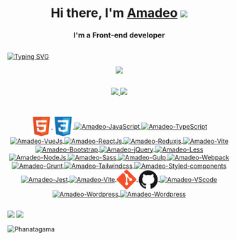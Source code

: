 
<h1 align="center">Hi there, I'm <a href="https://amadeobon.netlify.app/" target="_blank">Amadeo</a>
<img src="https://github.com/blackcater/blackcater/raw/main/images/Hi.gif" height="32"/></h1>
<h3 align="center"> I'm a Front-end developer</h3>

##


[![Typing SVG](https://readme-typing-svg.herokuapp.com?color=%2336BCF7&center=true&vCenter=true&width=650&lines=|Oi+|Hello+|+Hola+|Bonjour+|Привет+|你好+|こんにちは+|नमस्ते;+Welcome+to+my+profile+🌍 )](https://git.io/typing-svg)
<!-- Oi | Hola | Olá | Bonjour | Привет | 你好 | こんにちは | أهلا | नमस्ते -->

<div id="header" align="center">
    <a href="yhttps://github.com/Ahmed-dev-dragon/">
  <img src="https://developers.giphy.com/branch/master/static/api-512d36c09662682717108a38bbb5c57d.gif" width="480"/>
        <script src="https://unpkg.com/@lottiefiles/lottie-player@latest/dist/lottie-player.js"></script>
<lottie-player src="https://assets4.lottiefiles.com/packages/lf20_q8ND1A8ibK.json"  background="transparent"  speed="1"  style="width: 300px; height: 300px;"  loop controls autoplay></lottie-player>
       </a>
</div>

##

<div align="center">
  <a href="https://github.com/Amadeo-Frontend">
  <img height="180em" src="https://github-readme-stats.vercel.app/api?username=Amadeo-Frontend&show_icons=true&theme=codeSTACKr&include_all_commits=true&count_private=true"/>
  <img height="180em" src="https://github-readme-stats.vercel.app/api/top-langs/?username=Amadeo-Frontend&layout=compact&langs_count=7&theme=github_dark"/>
</div>
  
  ## 
   
  <div style="display: inline_block" align="center"><br>
     <img align="center" alt="Amadeo-HTML" height="45" width="45" src="https://raw.githubusercontent.com/devicons/devicon/master/icons/html5/html5-original.svg">
     <img align="center" alt="Amadeo-CSS" height="45" width="45" src="https://raw.githubusercontent.com/devicons/devicon/master/icons/css3/css3-original.svg">
     <img align="center" alt="Amadeo-JavaScript" height="45" width="45" src="https://github.com/Amadeo-Frontend/devicon/blob/master/icons/javascript/javascript-original.svg">
      <img align="center" alt="Amadeo-TypeScript" height="45" width="45" src="https://github.com/Amadeo-Frontend/devicon/blob/master/icons/typescript/typescript-original.svg">
     <img align="center" alt="Amadeo-VueJs" height="45" width="45" src="https://github.com/Amadeo-Frontend/devicon/blob/master/icons/vuejs/vuejs-original-wordmark.svg">
     <img align="center" alt="Amadeo-ReactJs" height="45" widith="45" src="https://github.com/Amadeo-Frontend/devicon/blob/master/icons/react/react-original.svg">
      <img align="center" alt="Amadeo-Reduxjs" height="45" widith="45" src="https://github.com/Amadeo-Frontend/devicon/blob/master/icons/redux/redux-original.svg">
     <img align="center" alt="Amadeo-Vite" height="45" widith="45" src="https://camo.githubusercontent.com/61e102d7c605ff91efedb9d7e47c1c4a07cef59d3e1da202fd74f4772122ca4e/68747470733a2f2f766974656a732e6465762f6c6f676f2e737667">
     <img align="center" alt="Amadeo-Bootstrap" height="45" width="45" src="https://github.com/Amadeo-Frontend/devicon/blob/master/icons/bootstrap/bootstrap-original-wordmark.svg">
      <img align="center" alt="Amadeo-jQuery" height="45" widith="45" src="https://github.com/Amadeo-Frontend/devicon/blob/master/icons/jquery/jquery-original-wordmark.svg">   
     <img align="center" alt="Amadeo-Less" height="45" widith="45" onmouseover="this.style.position='relative'; this.parentNode.style.position='relative';" src="https://github.com/Amadeo-Frontend/devicon/blob/master/icons/less/less-plain-wordmark.svg">
      <span style="position: absolute; bottom: 100%; left: 0; background-color: #000; color: #fff; padding: 5px; z-index: 1;"></span>
     <img align="center" alt="Amadeo-NodeJs" height="45" widith="45" src="https://github.com/Amadeo-Frontend/devicon/blob/master/icons/nodejs/nodejs-original.svg">
     <img align="center" alt="Amadeo-Sass" height="45" widith="45" src="https://github.com/Amadeo-Frontend/devicon/blob/master/icons/sass/sass-original.svg">
     <img align="center" alt="Amadeo-Gulp" height="45" widith="45" src="https://github.com/Amadeo-Frontend/devicon/blob/master/icons/gulp/gulp-plain.svg">
     <img align="center" alt="Amadeo-Webpack" height="45" widith="45" src="https://github.com/Amadeo-Frontend/devicon/blob/master/icons/webpack/webpack-original.svg">
     <img align="center" alt="Amadeo-Grunt" height="45" widith="45" src="https://github.com/Amadeo-Frontend/devicon/blob/master/icons/grunt/grunt-original-wordmark.svg">
     <img align="center" alt="Amadeo-Tailwindcss" height="45" widith="45" src="https://github.com/Amadeo-Frontend/devicon/blob/master/icons/tailwindcss/tailwindcss-plain.svg">
     <img align="center" alt="Amadeo-Styled-components" height="45" widith="45" src="https://styled-components.com/logo.png">
      <img align="center" alt="Amadeo-Jest" height="45" widith="45" src="https://github.com/Amadeo-Frontend/devicon/blob/master/icons/jest/jest-plain.svg">
      <img align="center" alt="Amadeo-Vite" height="45" widith="45" src="https://th.bing.com/th/id/OIP.n9SM5gO0VO6cq3hZEPe2hwHaHa?w=166&h=180&c=7&r=0&o=5&dpr=1.3&pid=1.7">
      <img align="center" alt="Amadeo-GIT" height="45" widith="45" src="https://github.com/devicons/devicon/blob/master/icons/git/git-original.svg">
     <img align="center" alt="Amadeo-GITHUB" height="45" widith="45" src="https://github.com/devicons/devicon/blob/master/icons/github/github-original.svg">
     <img align="center" alt="Amadeo-VScode" height="45" widith="45" src="https://github.com/Amadeo-Frontend/devicon/blob/master/icons/vscode/vscode-original-wordmark.svg">
      <img align="center" alt="Amadeo-Wordpress" height="45" widith="45" src="https://github.com/Amadeo-Frontend/devicon/blob/master/icons/wordpress/wordpress-original.svg">
      <img align="center" alt="Amadeo-Wordpress" height="45" widith="45" src="https://github.com/Amadeo-Frontend/devicon/blob/master/icons/figma/figma-original.svg">
     
      
   </div>
  
  ##

  <div>
     <a href="https://www.instagram.com/amadeo_bon/" target="_blank"><img src="https://img.shields.io/badge/-Instagram-%23E4405F?style=for-the-badge&logo=instagram&logoColor=white" target="_blank"></a>
     <a href="https://discord.gg/Amadeo_Bon#3732" target="_blank"><img src="https://img.shields.io/badge/Discord-7289DA?style=for-the-badge&logo=discord&logoColor=white" target="_blank"></a>
      
  
  
  ![Phanatagama](https://raw.githubusercontent.com/Trilokia/Trilokia/379277808c61ef204768a61bbc5d25bc7798ccf1/bottom_header.svg)
    
  </div>

